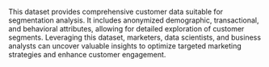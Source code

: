 This dataset provides comprehensive customer data suitable for segmentation analysis. It includes anonymized demographic, transactional, and behavioral attributes, allowing for detailed exploration of customer segments. Leveraging this dataset, marketers, data scientists, and business analysts can uncover valuable insights to optimize targeted marketing strategies and enhance customer engagement.
